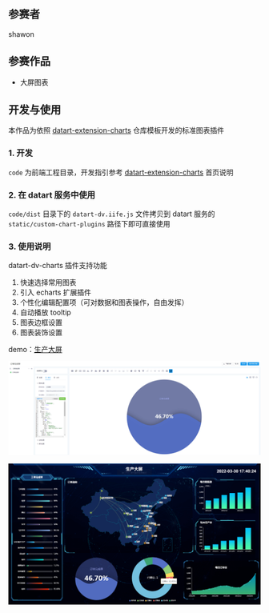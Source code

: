 ## 参赛者

shawon

## 参赛作品

- 大屏图表

## 开发与使用

本作品为依照 [datart-extension-charts](https://github.com/running-elephant/datart-extension-charts) 仓库模板开发的标准图表插件

### 1. 开发

`code` 为前端工程目录，开发指引参考 [datart-extension-charts](https://github.com/running-elephant/datart-extension-charts) 首页说明

### 2. 在 datart 服务中使用

`code/dist` 目录下的 `datart-dv.iife.js` 文件拷贝到 datart 服务的 `static/custom-chart-plugins` 路径下即可直接使用

### 3. 使用说明

datart-dv-charts 插件支持功能

1. 快速选择常用图表
2. 引入 echarts 扩展插件
3. 个性化编辑配置项（可对数据和图表操作，自由发挥）
4. 自动播放 tooltip
5. 图表边框设置
6. 图表装饰设置

demo：[生产大屏](https://datart.allchips.com/share?from=dv&token=yWJWbG7bOS7JIGTClgbWc4O3MFpaaXT6bHfIg04BD9G9dwrAlErpNp0kvdAJCAfa5pGhI/RnBkiHS1HZzcwG6V38vCvyjLxUWk9qlB3RQFd3hJk3lvWV5bnD0c8tbScr/lG+KfThMiSXqsV3BgmmSadvBm23R8MRisBdmOZbVuwS0Txz6UgNCjDdzWF7fAyfFIe0wd2XUUsQq4xxMmFl6frd1TYHSY1/5xbaTPgsd4M=)

![plugin](./plugin.jpg)

![demo](./demo.jpg)
